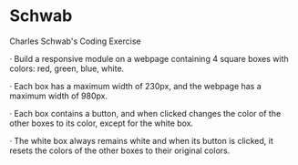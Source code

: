 # Schwab
Charles Schwab's Coding Exercise

· Build a responsive module on a webpage containing 4 square boxes with colors: red, green, blue, white.

· Each box has a maximum width of 230px, and the webpage has a maximum width of 980px.

· Each box contains a button, and when clicked changes the color of the other boxes to its color, except for the white box.

· The white box always remains white and when its button is clicked, it resets the colors of the other boxes to their original colors.
